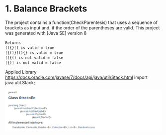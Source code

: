 # 1. Balance Brackets


The project contains a function(CheckParentesis) that uses a sequence of brackets as input and, if the order of the parentheses are valid.
This project was generated with [Java SE] version 8

```
Returns
(){}[] is valid = true
[{()}](){} is valid = true
[]{() is not valid = false
[{)] is not valid = false
```

Applied Library
https://docs.oracle.com/javase/7/docs/api/java/util/Stack.html
import java.util.Stack;

![](br.com.teste.balance/src/br/com/teste/doc/view-library.png)




